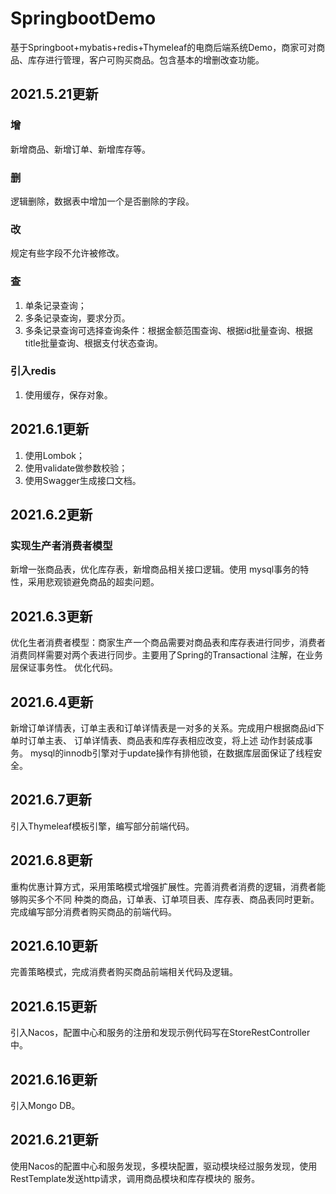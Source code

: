 # SpringbootDemo
基于Springboot+mybatis+redis+Thymeleaf的电商后端系统Demo，商家可对商品、库存进行管理，客户可购买商品。包含基本的增删改查功能。
## 2021.5.21更新
### 增
新增商品、新增订单、新增库存等。
### 删
逻辑删除，数据表中增加一个是否删除的字段。
### 改
规定有些字段不允许被修改。
### 查
1. 单条记录查询；
2. 多条记录查询，要求分页。
3. 多条记录查询可选择查询条件：根据金额范围查询、根据id批量查询、根据title批量查询、根据支付状态查询。
### 引入redis
1. 使用缓存，保存对象。
## 2021.6.1更新
1. 使用Lombok；
2. 使用validate做参数校验；
3. 使用Swagger生成接口文档。
## 2021.6.2更新
### 实现生产者消费者模型
新增一张商品表，优化库存表，新增商品相关接口逻辑。使用 mysql事务的特性，采用悲观锁避免商品的超卖问题。
## 2021.6.3更新
优化生者消费者模型：商家生产一个商品需要对商品表和库存表进行同步，消费者消费同样需要对两个表进行同步。主要用了Spring的Transactional
注解，在业务层保证事务性。
优化代码。
## 2021.6.4更新
新增订单详情表，订单主表和订单详情表是一对多的关系。完成用户根据商品id下单时订单主表、 订单详情表、商品表和库存表相应改变，将上述
动作封装成事务。
mysql的innodb引擎对于update操作有排他锁，在数据库层面保证了线程安全。
## 2021.6.7更新
引入Thymeleaf模板引擎，编写部分前端代码。
## 2021.6.8更新
重构优惠计算方式，采用策略模式增强扩展性。完善消费者消费的逻辑，消费者能够购买多个不同
种类的商品，订单表、订单项目表、库存表、商品表同时更新。完成编写部分消费者购买商品的前端代码。
## 2021.6.10更新
完善策略模式，完成消费者购买商品前端相关代码及逻辑。
## 2021.6.15更新
引入Nacos，配置中心和服务的注册和发现示例代码写在StoreRestController中。
## 2021.6.16更新
引入Mongo DB。
## 2021.6.21更新
使用Nacos的配置中心和服务发现，多模块配置，驱动模块经过服务发现，使用RestTemplate发送http请求，调用商品模块和库存模块的
服务。